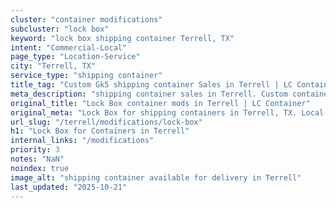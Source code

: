 ```yaml
---
cluster: "container modifications"
subcluster: "lock box"
keyword: "lock box shipping container Terrell, TX"
intent: "Commercial-Local"
page_type: "Location-Service"
city: "Terrell, TX"
service_type: "shipping container"
title_tag: "Custom Gk5 shipping container Sales in Terrell | LC Container"
meta_description: "shipping container sales in Terrell. Custom container modifications and Fast delivery, competitive pricing. Serving modifications area. Quote ID: LAC. Call (214) 524-4168 for your free quote today."
original_title: "Lock Box container mods in Terrell | LC Container"
original_meta: "Lock Box for shipping containers in Terrell, TX. Local fabrication & pro install. LC Container — Since 2003. Get a quote."
url_slug: "/terrell/modifications/lock-box"
h1: "Lock Box for Containers in Terrell"
internal_links: "/modifications"
priority: 3
notes: "NaN"
noindex: true
image_alt: "shipping container available for delivery in Terrell"
last_updated: "2025-10-21"
---
```


<!-- TODO: Add unique city/inventory copy, images, and internal links here. -->
